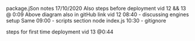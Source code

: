 package.jSon notes 17/10/2020
Also steps before deployment vid 12 && 13 @ 0:09
    Above diagram also in gitHub link
vid 12 08:40 - discussing engines setup
Same    09:00 - scripts section node index.js
        10:30 - gitignore

steps for first time  deployment vid 13 @0:44 
